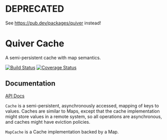 # DEPRECATED

See https://pub.dev/packages/quiver instead!

Quiver Cache
============

A semi-persistent cache with map semantics.

[![Build Status](https://travis-ci.org/QuiverDart/quiver_cache.svg?branch=master)](https://travis-ci.org/QuiverDart/quiver_cache)
[![Coverage Status](https://img.shields.io/coveralls/QuiverDart/quiver_cache.svg)](https://coveralls.io/r/QuiverDart/quiver_cache)

## Documentation

[API Docs](http://www.dartdocs.org/documentation/quiver_cache/latest)

`Cache` is a semi-persistent, asynchronously accessed, mapping of keys to
values. Caches are similar to Maps, except that the cache implementation might
store values in a remote system, so all operations are asynchronous, and caches
might have eviction policies.

`MapCache` is a Cache implementation backed by a Map.
